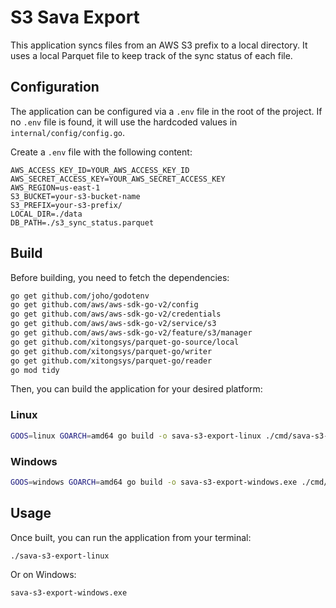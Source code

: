 # S3 Sava Export

This application syncs files from an AWS S3 prefix to a local directory. It uses a local Parquet file to keep track of the sync status of each file.

## Configuration

The application can be configured via a `.env` file in the root of the project. If no `.env` file is found, it will use the hardcoded values in `internal/config/config.go`.

Create a `.env` file with the following content:

```
AWS_ACCESS_KEY_ID=YOUR_AWS_ACCESS_KEY_ID
AWS_SECRET_ACCESS_KEY=YOUR_AWS_SECRET_ACCESS_KEY
AWS_REGION=us-east-1
S3_BUCKET=your-s3-bucket-name
S3_PREFIX=your-s3-prefix/
LOCAL_DIR=./data
DB_PATH=./s3_sync_status.parquet
```

## Build

Before building, you need to fetch the dependencies:

```bash
go get github.com/joho/godotenv
go get github.com/aws/aws-sdk-go-v2/config
go get github.com/aws/aws-sdk-go-v2/credentials
go get github.com/aws/aws-sdk-go-v2/service/s3
go get github.com/aws/aws-sdk-go-v2/feature/s3/manager
go get github.com/xitongsys/parquet-go-source/local
go get github.com/xitongsys/parquet-go/writer
go get github.com/xitongsys/parquet-go/reader
go mod tidy
```

Then, you can build the application for your desired platform:

### Linux

```bash
GOOS=linux GOARCH=amd64 go build -o sava-s3-export-linux ./cmd/sava-s3-export
```

### Windows

```bash
GOOS=windows GOARCH=amd64 go build -o sava-s3-export-windows.exe ./cmd/sava-s3-export
```

## Usage

Once built, you can run the application from your terminal:

```bash
./sava-s3-export-linux
```

Or on Windows:

```bash
sava-s3-export-windows.exe